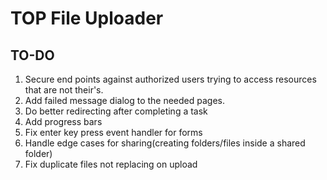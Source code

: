 # TOP File Uploader

## TO-DO

1. Secure end points against authorized users trying to access resources that are not their's.
2. Add failed message dialog to the needed pages.
3. Do better redirecting after completing a task
4. Add progress bars
5. Fix enter key press event handler for forms
6. Handle edge cases for sharing(creating folders/files inside a shared folder)
7. Fix duplicate files not replacing on upload
